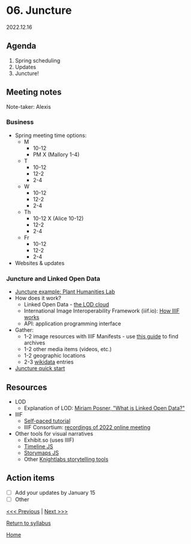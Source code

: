 # 06. Juncture

2022.12.16

## Agenda
1. Spring scheduling
2. Updates
3. Juncture!

## Meeting notes
Note-taker: Alexis

### Business
- Spring meeting time options:
  - M
    - 10-12
    - PM X (Mallory 1-4)
  - T
    - 10-12
    - 12-2
    - 2-4
  - W
    - 10-12
    - 12-2
    - 2-4
  - Th
    - 10-12 X (Alice 10-12)
    - 12-2
    - 2-4
  - Fr
    - 10-12
    - 12-2
    - 2-4
- Websites & updates

### Juncture and Linked Open Data

- [Juncture example: Plant Humanities Lab](https://lab.plant-humanities.org/)
- How does it work?
  - Linked Open Data - [the LOD cloud](https://lod-cloud.net/)
  - International Image Interoperability Framework (iiif.io): [How IIIF works](https://iiif.io/get-started/how-iiif-works/)
  - API: application programming interface
- Gather:
  - 1-2 image resources with IIIF Manifests - use [this guide](https://iiif.io/guides/finding_resources/) to find archives
  - 1-2 other media items (videos, etc.)
  - 1-2 geographic locations
  - 2-3 [wikidata](https://www.wikidata.org/wiki/Wikidata:Main_Page) entries
- [Juncture quick start](https://github.com/jstor-labs/juncture/wiki/Visual-Essay-Quick-Start)

## Resources

- LOD
  - Explanation of LOD: [Miriam Posner, "What is Linked Open Data?"](https://www.youtube.com/watch?v=VZBpFiLbi-Y)
- IIIF
  - [Self-paced tutorial](https://training.iiif.io/iiif-online-workshop/)
  - IIIF Consortium: [recordings of 2022 online meeting](https://iiif.io/news/2022/12/12/online_conference_videos/)
- Other tools for visual narratives
  - Exhibit.so (uses IIIF)
  - [Timeline JS](https://timeline.knightlab.com/)
  - [Storymaps JS](https://storymap.knightlab.com/)
  - Other [Knightlabs storytelling tools](https://knightlab.northwestern.edu/projects/#storytelling)

## Action items
- [ ] Add your updates by January 15
- [ ] Other

[<<< Previous](05-webpub.md) | [Next >>>]()

[Return to syllabus](../syllabus.md)

[Home](../README.md)

